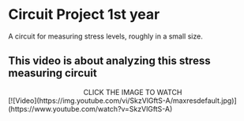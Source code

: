 # Circuit Project 1st year
A circuit for measuring stress levels, roughly in a small size.

## This video is about analyzing this stress measuring circuit
<center>
  CLICK THE IMAGE TO WATCH
</center>
[![Video](https://img.youtube.com/vi/SkzVlGftS-A/maxresdefault.jpg)](https://www.youtube.com/watch?v=SkzVlGftS-A)


